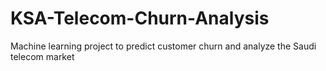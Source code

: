 # KSA-Telecom-Churn-Analysis
Machine learning project to predict customer churn and analyze the Saudi telecom market
